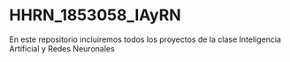 # HHRN_1853058_IAyRN

En este repositorio incluiremos todos los proyectos de la clase Inteligencia Artificial y Redes Neuronales 
